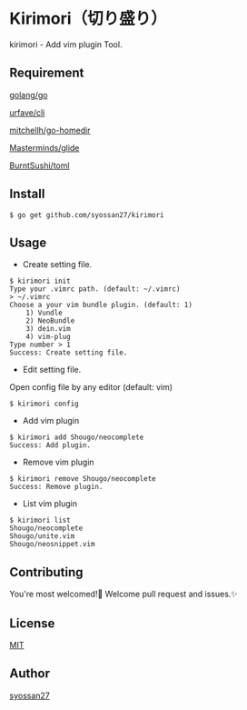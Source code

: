 # Kirimori（切り盛り）
kirimori - Add vim plugin Tool.

## Requirement
[golang/go](https://github.com/golang/go)

[urfave/cli](https://github.com/urfave/cli)

[mitchellh/go-homedir](https://github.com/mitchellh/go-homedir)

[Masterminds/glide](https://github.com/Masterminds/glide)

[BurntSushi/toml](https://github.com/BurntSushi/toml)

## Install
````
$ go get github.com/syossan27/kirimori
````

## Usage

- Create setting file.

```
$ kirimori init
Type your .vimrc path. (default: ~/.vimrc)
> ~/.vimrc
Choose a your vim bundle plugin. (default: 1)
	1) Vundle
	2) NeoBundle
	3) dein.vim
	4) vim-plug
Type number > 1
Success: Create setting file.
```

- Edit setting file.

Open config file by any editor (default: vim)

```
$ kirimori config
```

- Add vim plugin

```
$ kirimori add Shougo/neocomplete
Success: Add plugin.
```

- Remove vim plugin

```
$ kirimori remove Shougo/neocomplete
Success: Remove plugin.
```

- List vim plugin

```
$ kirimori list
Shougo/neocomplete
Shougo/unite.vim
Shougo/neosnippet.vim
```

## Contributing

You're most welcomed!💓
Welcome pull request and issues.✨

## License

[MIT](https://github.com/tcnksm/tool/blob/master/LICENCE)

## Author

[syossan27](https://github.com/syossan27)
